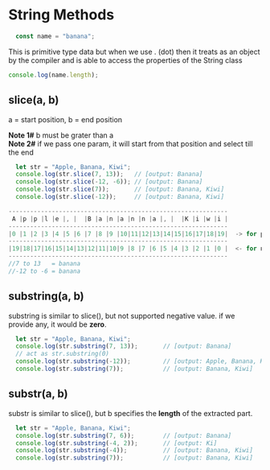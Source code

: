 # String Methods

```javascript
  const name = "banana"; 
```

This is primitive type data but when we use . (dot) then it treats as an 
object by the compiler and is able to access the properties of the String class

```javascript
console.log(name.length);
```

## slice(a, b)
a = start position, b = end position

**Note 1#** b must be grater than a </br>
**Note 2#** if we pass one param, it will start from that position and select till the end

```javascript
  let str = "Apple, Banana, Kiwi"; 
  console.log(str.slice(7, 13));   // [output: Banana]
  console.log(str.slice(-12, -6)); // [output: Banana]
  console.log(str.slice(7));       // [output: Banana, Kiwi]
  console.log(str.slice(-12));     // [output: Banana, Kiwi]
```

```javascript
-------------------------------------------------------------
 A |p |p |l |e |, |  |B |a |n |a |n |n |a |, |  |K |i |w |i |
-------------------------------------------------------------
|0 |1 |2 |3 |4 |5 |6 |7 |8 |9 |10|11|12|13|14|15|16|17|18|19|  -> for positive
-------------------------------------------------------------
|19|18|17|16|15|14|13|12|11|10|9 |8 |7 |6 |5 |4 |3 |2 |1 |0 |  <- for negative
-------------------------------------------------------------
//7 to 13   = banana
//-12 to -6 = banana
```

## substring(a, b)

substring is similar to slice(), but not supported negative value. if we provide any, it would be **zero**.

```javascript
  let str = "Apple, Banana, Kiwi"; 
  console.log(str.substring(7, 13));       // [output: Banana]
  // act as str.substring(0)
  console.log(str.substring(-12));         // [output: Apple, Banana, Kiwi]
  console.log(str.substring(7));           // [output: Banana, Kiwi]
``` 

## substr(a, b)

substr is similar to slice(), but b specifies the **length** of the extracted part.

```javascript
  let str = "Apple, Banana, Kiwi"; 
  console.log(str.substring(7, 6));        // [output: Banana]
  console.log(str.substring(-4, 2));       // [output: Ki]
  console.log(str.substring(-4));          // [output: Banana, Kiwi]
  console.log(str.substring(7));           // [output: Banana, Kiwi]
``` 





